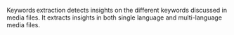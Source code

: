 Keywords extraction detects insights on the different keywords discussed in media files. It extracts insights in both single language and multi-language media files.
